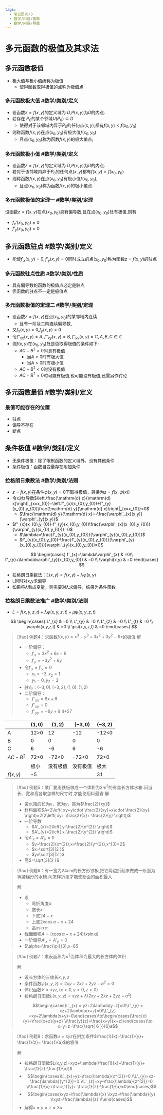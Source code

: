 ```yaml
---
tags:
  - 笔记层次/3
  - 数学/内容/函数
  - 数学/内容/导数
---
```


# 多元函数的极值及其求法

## 多元函数极值
- 极大值与极小值统称为极值
	- 使得函数取得极值的点称为极值点

### 多元函数极大值 #数学/类别/定义 

- 设函数$z=f(x,y)$的定义域为 $D$,$P(x,y)$为$D$的内点.
- 若存在 $P_{0}$的某个邻域$U(P_{0})\subset D$
	- 使得对于该邻域内异于$P_{0}$的任何点$(x,y)$,都有$f(x,y)<f(x_{0},y_{0})$
- 则称函数$f(x,y)$在点$(x_{0},y_{0})$有极大值$f(x_{0},y_{0})$
	- 且点$(x_{0},y_{0})$称为函数$f(x,y)$的极大值点;

### 多元函数极小值 #数学/类别/定义 

- 设函数$z=f(x,y)$的定义域为 $D$,$P(x,y)$为$D$的内点.
- 若对于该邻域内异于$P_{0}$的任何点$(x,y)$都有$f(x,y)>f(x_{0},y_{0})$
- 则称函数$f(x,y)$在点$(x_{0},y_{0})$有极小值$f(x_{0},y_{0})$,
	- 且点$(x_{0},y_{0})$称为函数$f(x,y)$的极小值点.


### 多元函数极值的定理一 #数学/类别/定理 

设函数$z=f(x,y)$在点$(x_{0},y_{0})$具有偏导数,且在点$(x_{0},y_{0})$处有极值,则有

- $f_{x}'(x_{0},y_{0})=0$
- $f'_{y}(x_{0},y_{0})=0$

## 多元函数驻点 #数学/类别/定义 

- 能使$f'_{x}(x,y)=0,f'_{y}(x,y)=0$同时成立的点$(x_{0},y_{0})$称为函数$z=f(x,y)$的驻点

### 多元函数驻点性质 #数学/类别/性质 

- 具有偏导数的函数的极值点必定是驻点
- 但函数的驻点不一定是极值点

### 多元函数极值的定理二 #数学/类别/定理 

- 设函数$z=f(x,y)$在点$(x_{0},y_{0})$的某邻域内连续
	- 且有一阶及二阶连续偏导数,
- 又$f_{x}(x,y)=0$,$f_{y}(x,y)=0$
- 令$f''_{xx}(x,y)=A,f''_{xy}(x,y)=B,f''_{yy}(x,y)=C,A,B,C\in\mathbb{C}$
- 则$f(x,y)$在$(x_{0},y_{0})$处是否取得极值的条件如下:
	- $AC-B^{2}>0$时具有极值
		- 当$A<0$时有极大值
		- 当$A>0$时有极小值
	- $AC-B^{2}<0$时没有极值
	- $AC-B^{2}=0$时可能有极值,也可能没有极值,还需另作讨论

## 多元函数最值 #数学/类别/定义 

### 最值可能存在的位置

- 驻点
- 偏导不存在
- 断点

## 条件极值 #数学/类别/定义 

- 无条件极值：除了限制函数的定义域外，没有其他条件
- 条件极值：函数自变量存在附加条件

### 拉格朗日乘数法 #数学/类别/法则 

- $z=f(x,y)$在条件$\varphi(x,y)=0$下取得极值，转换为$z=f(x,\psi(x))$
- 令x对z导数$\left.\frac{\mathrm{d} z}{\mathrm{d} x}\right|_{x=x_{0}}=\left.f'_{x}(x_{0},y_{0})+f'_{y}(x_{0},y_{0})\frac{\mathrm{d} y}{\mathrm{d} x}\right|_{x=x_{0}}=0$
	- $\frac{\mathrm{d} y}{\mathrm{d} x}=-\frac{\varphi'_{x}(x,y)}{\varphi'_{y}(x,y)}$
- $f'_{x}(x_{0},y_{0})-f'_{y}(x_{0},y_{0})\frac{\varphi'_{x}(x_{0},y_{0})}{\varphi'_{y}(x_{0},y_{0})}=0$
	- $\lambda=\frac{f'_{y}(x_{0},y_{0})}{\varphi'_{y}(x_{0},y_{0})}$
	- $f'_{y}(x_{0},y_{0})-\frac{f'_{y}(x_{0},y_{0})}{\varphi'_{y}(x_{0},y_{0})}\varphi'_{y}(x_{0},y_{0})=0$

$$
\begin{cases}
f'_{x}+\lambda\varphi'_{x} & =0\\
f'_{y}+\lambda\varphi'_{y}(x_{0},y_{0}) & =0 \\
\varphi(x,y) & =0
\end{cases}
$$

- 拉格朗日乘数法：$L(x,y)=f(x,y)+\lambda\varphi(x,y)$
- L同时对x,y求偏导
- 如果将$\lambda$看成变量，则需要对$\lambda$求偏导，结果为条件函数

### 拉格朗日乘数法推广 #数学/类别/法则 

- $L=f(x,y,z,t)+\lambda\varphi(x,y,z,t)+\mu\psi(x,y,z,t)$

$$
\begin{cases}
L'_{x} & =0 \\
L'_{y} & =0 \\
L'_{z} & =0  \\
L'_{t} & =0 \\
\varphi(x,y,z,t) & =0 \\
\psi(x,y,z,t) & =0
\end{cases}
$$

>[!faq] 例题4：求函数$f(x,y)=x^{3}-y^{3}+3x^{2}+3y^{2}-9x$的极值
> 解
> 
> - 一阶偏导：
> 	- $f'_{x}=3x^{2}+6x-9$
> 	- $f'_{y}=-3y^{2}+6y$
> - 令$f'_{x}=f'_{y}=0$
> 	- $x_{1}=-3, x_{2}=1$
> 	- $y_{1}=0, y_{2}=2$
> - 驻点：$(-3,0),(-3,2),(1,0),(1,2)$
> - 二阶偏导：
> 	- $f''_{xx}=6x+6$
> 	- $f''_{xy}=0$
> 	- $f''_{yy}=-6y+6$
> 4+27

|            | $(1,0)$ | $(1,2)$  | $(-3,0)$ | $(-3,2)$ |
| ---------- | ------- | -------- | -------- | -------- |
| A          | 12>0    | 12       | -12      | -12<0    |
| B          | 0       | 0        | 0        | 0        |
| C          | 6       | -6       | 6        | -6       |
| $AC-B^{2}$ | 72>0    | -72<0    | -72<0    | 72>0     |
|            | 极小    | 没有极值 | 没有极值 | 极大     |
| $f(x,y)$   | -5      |          |          | 31       |

>[!faq] 例题5：某厂要用铁板做成一个体积为$2m^{3}$的有盖长方体水箱.问当长、宽和高各取怎样的尺寸时,才能使用料最省
> 解
> 
> - 设水箱的长为$x$，宽为$y$，高为$\frac{2}{xy}$
> - 材料面积$A=2\left( xy+y\cdot \frac{2}{xy}+x\cdot \frac{2}{xy} \right)=2(2\left( xy+ \frac{2}{x}+ \frac{2}{y} \right))$
> - 一阶导数
> 	- $A'_{x}=2\left( y-\frac{2}{x^{2}} \right)$
> 	- $A'_{y}=2\left( x-\frac{2}{y^{2}} \right)$
> - 令$A'_{x}=A'_{y}=0$
> 	- $y=\frac{2}{x^{2}},x=\frac{2}{y^{2}},x^{3}=2$
> 	- $x=\sqrt[3]{2  }$
> 	- $y=\sqrt[3]{2  }$
> - 高$=\sqrt[3]{2  }$

>[!faq] 例题6：有一宽为24cm的长方形铁板,把它两边折起来做成一断面为等腰梯形的水槽.问怎样折法才能使断面的面积最大
> 
> 解
> 
> - 设
> 	- 弯折角度$\alpha$
> 	- 腰长$x$
> 	- 下底$24-x$
> 	- 上底$2x\cos\alpha-x+24$
> 	- 高$x\sin\alpha$
> - 截面面积$A=(x\cos\alpha-x+24)(x\sin\alpha)$
> - 一阶偏导$A'_{x}=A'_{y}=0$
> - $\alpha=\frac{\pi}{3},x=8$

>[!faq] 例题7：求表面积为$a^{2}$而体积为最大的长方体的体积
> 
> 解
> 
> - 设长方体的三棱长$x,y,z$
> - 条件函数$\varphi(x,y,z)= 2xy+2xz+2yz-a^{2}=0$
> - 体积函数$V=xyz,(x>0,y>0,z>0)$
> - 拉格朗日函数$L(x,y,z)=xyz+\lambda(2xy+2xz+2yz-a^{2})$
> 
> $$\begin{cases}L'_{x}  = yz+2\lambda(y+z)=0\\L'_{y}  = xz+2\lambda(x+z)=0\\L'_{z}  =xy+2\lambda(x+y)=0\end{cases}\to\begin{cases}\frac{x}{y}=\frac{x+z}{y+z} \\\frac{y}{z}=\frac{x+y}{x+z}\end{cases}\to x=y=z=\frac{\sqrt{ 6 }}{6}a$$


>[!faq] 例题8：求函数$u=xyz$在附加条件$\frac{1}{x}+\frac{1}{y}+ \frac{1}{z}= \frac{1}{a}$的极值
> 
> 解
> 
> - 拉格朗日函数$L(x,y,z)=xyz+\lambda(\frac{1}{x}+\frac{1}{y}+ \frac{1}{z}-\frac{1}{a})$
> - $$\begin{cases}L'_{x}=yz-\frac{\lambda}{x^{2}}=0 \\L'_{y}=xz-\frac{\lambda}{y^{2}}=0 \\L'_{z}=xy-\frac{\lambda}{z^{2}}=0 \\\frac{1}{x}+\frac{1}{y}+ \frac{1}{z}-\frac{1}{a}=0\end{cases}$$
> - $$\begin{cases}xyz=\frac{\lambda}{x} \\xyz=\frac{\lambda}{y} \\xyz=\frac{\lambda}{z} \\\end{cases}$$ 
> - 解得$x=y=z=3a$
